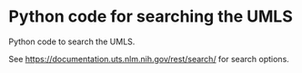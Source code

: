 # Python code for searching the UMLS

Python code to search the UMLS.

See https://documentation.uts.nlm.nih.gov/rest/search/ for search options.
